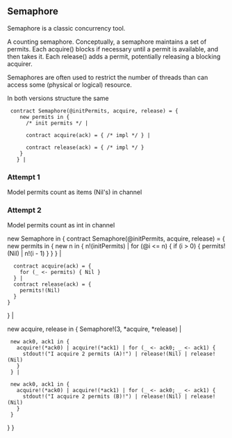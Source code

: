 ## Semaphore

Semaphore is a classic concurrency tool.

A counting semaphore. Conceptually, a semaphore maintains a set of permits. Each acquire() blocks if necessary until a permit is available, and then takes it. Each release() adds a permit, potentially releasing a blocking acquirer. 

Semaphores are often used to restrict the number of threads than can access some (physical or logical) resource.

In both versions structure the same
```
 contract Semaphore(@initPermits, acquire, release) = {
    new permits in {
      /* init permits */ |        
      
      contract acquire(ack) = { /* impl */ } |
      
      contract release(ack) = { /* impl */ } 
    }
   } |
```

### Attempt 1
Model permits count as items (Nil's) in channel

### Attempt 2
Model permits count as int in channel


new Semaphore in {
  contract Semaphore(@initPermits, acquire, release) = {
    new permits in {
      new n in {
        n!(initPermits) |
        for (@i <= n) {
          if (i > 0) {
            permits!(Nil) | n!(i - 1)
          }
        }
      } |        
      
      contract acquire(ack) = {
        for (_ <- permits) { Nil }
      } |
      contract release(ack) = {
        permits!(Nil)
      } 
    }
   } |
   
   new acquire, release in {
     Semaphore!(3, *acquire, *release) |
     
     new ack0, ack1 in {
       acquire!(*ack0) | acquire!(*ack1) | for (_ <- ack0; _ <- ack1) {
         stdout!("I acquire 2 permits (A)!") | release!(Nil) | release!(Nil)
       }
     } |
     
     new ack0, ack1 in {
       acquire!(*ack0) | acquire!(*ack1) | for (_ <- ack0; _ <- ack1) {
         stdout!("I acquire 2 permits (B)!") | release!(Nil) | release!(Nil)
       }
     }     
   }
}
